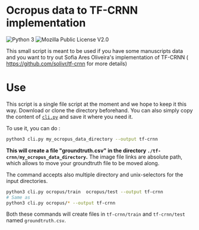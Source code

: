 Ocropus data to TF-CRNN implementation
======================================

![Python 3](https://img.shields.io/badge/python-3-green.svg)
![Mozilla Public License V2.0](https://img.shields.io/badge/license-MPL2-blue.svg)

This small script is meant to be used if you have some manuscripts data and you want
to try out Sofia Ares Oliveira's implementation of TF-CRNN ( https://github.com/solivr/tf-crnn
for more details)

# Use

This script is a single file script at the moment and we hope to keep it this way.
Download or clone the directory beforehand. You can also simply copy the content of
[`cli.py`](cli.py) and save it where you need it.

To use it, you can do :

```bash
python3 cli.py my_ocropus_data_directory --output tf-crnn
```

**This will create a file "groundtruth.csv" in the directory
`./tf-crnn/my_ocropus_data_directory`.** The image file links are
absolute path, which allows to move your groundtruth
file to be moved along.

The command accepts also multiple directory and unix-selectors for
the input directories.

```bash
python3 cli.py ocropus/train  ocropus/test --output tf-crnn
# Same as
python3 cli.py ocropus/* --output tf-crnn
```

Both these commands will create files in `tf-crnn/train` and
`tf-crnn/test` named `groundtruth.csv`.

